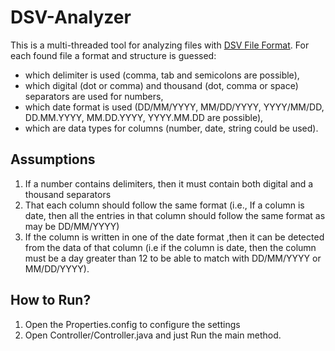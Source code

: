 # DSV-Analyzer

This is a multi-threaded tool for analyzing files with [DSV File Format](https://en.wikipedia.org/wiki/Delimiter-separated_values).
For each found file a format and structure is guessed:
- which delimiter is used (comma, tab and semicolons are possible),
- which digital (dot or comma) and thousand (dot, comma or space) separators are used for numbers,
- which date format is used (DD/MM/YYYY, MM/DD/YYYY, YYYY/MM/DD, DD.MM.YYYY, MM.DD.YYYY, YYYY.MM.DD are possible),
- which are data types for columns (number, date, string could be used).

## Assumptions
1. If a number contains delimiters, then it must contain both digital and a thousand separators
2. That each column should follow the same format 
   (i.e., If a column is date, 
   then all the entries in that column should follow the same format as may be DD/MM/YYYY) 
3. If the column is written in one of the date format ,then it can be detected from the data of that column (i.e if the column is date, then the column must be 
   a day greater than 12 to be able to match with DD/MM/YYYY or MM/DD/YYYY).
## How to Run?
1. Open the Properties.config to configure the settings
2. Open Controller/Controller.java and just Run the main method.
